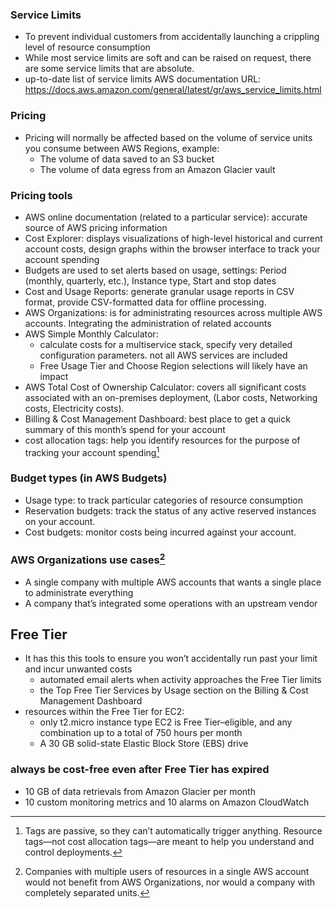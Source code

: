 ### Service Limits
- To prevent individual customers from accidentally launching a crippling level of resource consumption
- While most service limits are soft and can be raised on request, there are some service limits that are absolute.
- up-to-date list of service limits AWS documentation URL: https://docs.aws.amazon.com/general/latest/gr/aws_service_limits.html

### Pricing
- Pricing will normally be affected based on the volume of service units you consume between AWS Regions, example:
    - The volume of data saved to an S3 bucket
    - The volume of data egress from an Amazon Glacier vault

### Pricing tools
- AWS online documentation (related to a particular service): accurate source of AWS pricing information
- Cost Explorer: displays visualizations of high-level historical and current account costs, design graphs within the browser interface to track your account spending
- Budgets are used to set alerts based on usage, settings: Period (monthly, quarterly, etc.), Instance type, Start and stop dates
- Cost and Usage Reports: generate granular usage reports in CSV format, provide CSV-formatted data for offline processing.
- AWS Organizations: is for administrating resources across multiple AWS accounts. Integrating the administration of related accounts
- AWS Simple Monthly Calculator: 
    - calculate costs for a multiservice stack, specify very detailed configuration parameters. not all AWS services are included
    - Free Usage Tier and Choose Region selections will likely have an impact
- AWS Total Cost of Ownership Calculator: covers all significant costs associated with an on-premises deployment, (Labor costs, Networking costs, Electricity costs).
- Billing & Cost Management Dashboard: best place to get a quick summary of this month’s spend for your account
- cost allocation tags: help you identify resources for the purpose of tracking your account spending[^1]

### Budget types (in AWS Budgets)
- Usage type: to track particular categories of resource consumption
- Reservation budgets: track the status of any active reserved instances on your account.
- Cost budgets: monitor costs being incurred against your account.

### AWS Organizations use cases[^2]
- A single company with multiple AWS accounts that wants a single place to administrate everything
- A company that’s integrated some operations with an upstream vendor


## Free Tier
- It has this this tools to ensure you won’t accidentally run past your limit and incur unwanted costs
    - automated email alerts when activity approaches the Free Tier limits
    - the Top Free Tier Services by Usage section on the Billing & Cost Management Dashboard
- resources within the Free Tier for EC2:
    -  only t2.micro instance type EC2 is Free Tier–eligible, and any combination up to a total of 750 hours per month
    -  A 30 GB solid-state Elastic Block Store (EBS) drive

### always be cost-free even after Free Tier has expired
- 10 GB of data retrievals from Amazon Glacier per month
- 10 custom monitoring metrics and 10 alarms on Amazon CloudWatch

[^1]: Tags are passive, so they can’t automatically trigger anything. Resource tags—not cost allocation tags—are meant to help you understand and control deployments.
[^2]: Companies with multiple users of resources in a single AWS account would not benefit from AWS Organizations, nor would a company with completely separated units.